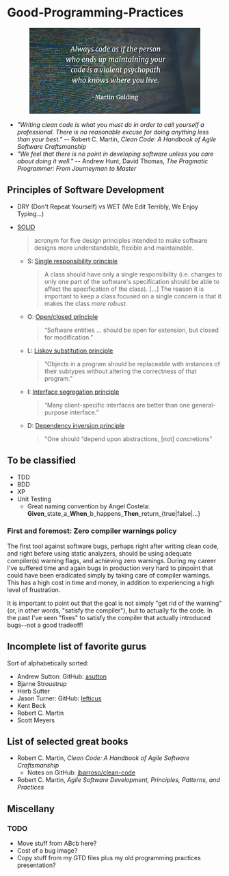# Good-Programming-Practices

<p align="center">
  <img src="images/always-code-as-if-the-guy-who-ends-up-maintaining--400x200.jpg?raw=true" alt="Martin Golding quote"/>
</p>

- _"Writing clean code is what you must do in order to call yourself a professional. There is no reasonable excuse for doing anything less than your best."_ -- Robert C. Martin, _Clean Code: A Handbook of Agile Software Craftsmanship_
- _"We feel that there is no point in developing software unless you care about doing it well."_ -- Andrew Hunt, David Thomas, _The Pragmatic Programmer: From Journeyman to Master_

## Principles of Software Development

- DRY (Don't Repeat Yourself) vs WET (We Edit Terribly, We Enjoy Typing...)
- [SOLID](https://en.wikipedia.org/wiki/SOLID_(object-oriented_design))
  > acronym for five design principles intended to make software designs more understandable, flexible and maintainable.

  - S: [Single responsibility principle](https://en.wikipedia.org/wiki/Single_responsibility_principle)
    > A class should have only a single responsibility (i.e. changes to only one part of the software's specification should be able to affect the specification of the class).
    > [...] The reason it is important to keep a class focused on a single concern is that it makes the class _more robust_.
  - O: [Open/closed principle](https://en.wikipedia.org/wiki/Open/closed_principle)
    > “Software entities ... should be open for extension, but closed for modification.”
  - L: [Liskov substitution principle](https://en.wikipedia.org/wiki/Liskov_substitution_principle)
    > “Objects in a program should be replaceable with instances of their subtypes without altering the correctness of that program.”
  - I: [Interface segregation principle](https://en.wikipedia.org/wiki/Interface_segregation_principle)
    > “Many client-specific interfaces are better than one general-purpose interface.”
  - D: [Dependency inversion principle](https://en.wikipedia.org/wiki/Dependency_inversion_principle)
    > "One should “depend upon abstractions, [not] concretions"

## To be classified

- TDD
- BDD
- XP
- Unit Testing
  - Great naming convention by Angel Costela:  __Given__\_state\_a\___When__\_b\_happens\___Then__\_return\_{true|false|...}

### First and foremost: Zero compiler warnings policy

The first tool against software bugs, perhaps right after writing clean code, and right before using static analyzers, should be using adequate compiler(s) warning flags, and achieving zero warnings. During my career I've suffered time and again bugs in production very hard to pinpoint that could have been eradicated simply by taking care of compiler warnings. This has a high cost in time and money, in addition to experiencing a high level of frustration.

It is important to point out that the goal is not simply "get rid of the warning" (or, in other words, "satisfy the compiler"), but to actually fix the code. In the past I've seen "fixes" to satisfy the compiler that actually introduced bugs--not a good tradeoff!

## Incomplete list of favorite gurus

Sort of alphabetically sorted:

- Andrew Sutton: GitHub: [asutton](https://github.com/asutton)
- Bjarne Stroustrup
- Herb Sutter
- Jason Turner: GitHub: [lefticus](https://github.com/lefticus)
- Kent Beck
- Robert C. Martin
- Scott Meyers

## List of selected great books

- Robert C. Martin, _Clean Code: A Handbook of Agile Software Craftsmanship_
  - Notes on GitHub: [jbarroso/clean-code](https://github.com/jbarroso/clean-code)
- Robert C. Martin, _Agile Software Development, Principles, Patterns, and Practices_

## Miscellany

### TODO

- Move stuff from ABcb here?
- Cost of a bug image?
- Copy stuff from my GTD files plus my old programming practices presentation?
